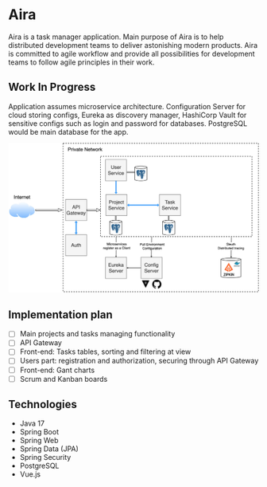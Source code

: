 # Aira
Aira is a task manager application. Main purpose of Aira is to help distributed development teams to deliver astonishing modern products. Aira is committed to agile workflow and provide all possibilities for development teams to follow agile principles in their work.

## Work In Progress
Application assumes microservice architecture. Configuration Server for cloud storing configs, Eureka as discovery manager, HashiCorp Vault for sensitive configs such as login and password for databases. PostgreSQL would be main database for the app.

<img src="https://github.com/barlo921/barlo921/blob/0037318a23d2265e8030d2161c00971ba3915a01/assets/aira/aira_architecture.jpg" width=650>

## Implementation plan

- [ ] Main projects and tasks managing functionality
- [ ] API Gateway
- [ ] Front-end: Tasks tables, sorting and filtering at view
- [ ] Users part: registration and authorization, securing through API Gateway
- [ ] Front-end: Gant charts
- [ ] Scrum and Kanban boards

## Technologies
- Java 17
- Spring Boot
- Spring Web
- Spring Data (JPA)
- Spring Security
- PostgreSQL
- Vue.js
